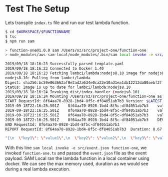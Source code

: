 # Test The Setup

Lets transpile `index.ts` file and run our test lambda function.

```bash
$ cd $WORKSPACE/$FUNCTIONNAME
$ tsc
$ npm run sam

> function-one@1.0.0 sam /Users/oz/src/project-one/function-one
> node_modules/aws-sam-local/node_modules/.bin/sam local invoke -e src/event.json function-one

2019/09/18 18:16:23 Successfully parsed template.yaml
2019/09/18 18:16:23 Connected to Docker 1.40
2019/09/18 18:16:23 Fetching lambci/lambda:nodejs8.10 image for nodejs8.10 runtime...
nodejs8.10: Pulling from lambci/lambda
Digest: sha256:bc59e063662af0e2ad2a634e0ca23e10a31ea1db12212da80aebf2ff2d9ee323
Status: Image is up to date for lambci/lambda:nodejs8.10
2019/09/18 18:16:24 Invoking dist/index.handler (nodejs8.10)
2019/09/18 18:16:24 Mounting /Users/oz/src/project-one/function-one as /var/task:ro inside runtime container
START RequestId: 8f64aa70-8928-1bd4-8f5c-df84051ab7b3 Version: $LATEST
2019-09-18T22:16:25.501Z	8f64aa70-8928-1bd4-8f5c-df84051ab7b3	value1 = value1
2019-09-18T22:16:25.501Z	8f64aa70-8928-1bd4-8f5c-df84051ab7b3	value2 = value2
2019-09-18T22:16:25.501Z	8f64aa70-8928-1bd4-8f5c-df84051ab7b3	value3 = value3
2019-09-18T22:16:25.501Z	8f64aa70-8928-1bd4-8f5c-df84051ab7b3	DEV
END RequestId: 8f64aa70-8928-1bd4-8f5c-df84051ab7b3
REPORT RequestId: 8f64aa70-8928-1bd4-8f5c-df84051ab7b3	Duration: 8.67 ms	Billed Duration: 100 ms	Memory Size: 128 MB	Max Memory Used: 30 MB	

"{\n  \"key1\": \"value1\",\n  \"key2\": \"value2\",\n  \"key3\": \"value3\"\n}"

```

With this line `sam local invoke -e src/event.json function-one`, we invoked `function-one.ts` and passed the `event.json` file as the event payload. SAM Local ran the lambda function in a local container using docker. We can see the max memory used, duration as we would see during a real lambda execution.
